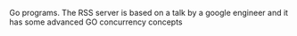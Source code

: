 Go programs.
The RSS server is based on a talk by a google engineer and it has some advanced GO concurrency concepts